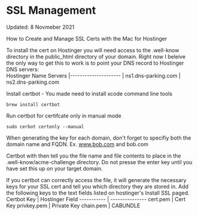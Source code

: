 # SSL Management

Updated: 8 Novmeber 2021

How to Create and Manage SSL Certs with the Mac for Hostinger

To install the cert on Hostinger you will need access to the .well-know directory in the public_html directory of your domain.  Right now I beleive the only way to get this to work is to point your DNS record to Hostinger DNS servers:  
Hostinger Name Servers
|---------------------
| ns1.dns-parking.com
| ns2.dns-parking.com

Install certbot - You made need to install xcode command line tools
```
brew install certbot
```


Run certbot for certifcate only in manual mode
```
sudo cerbot certonly --manual
```
When generating the key for each domain, don't forget to specifiy both the domain name and FQDN.  Ex. www.bob.com and bob.com

Certbot with then tell you the file name and file contents to place in the .well-know/acme-challenge directory.  Do not presse the enter key until you have set this up on your target domain.  

If you certbot can correctly access the file, it will generate the necessary keys for your SSL cert and tell you which directory they are stored in.  Add the following keys to the text fields listed on hostinger's Install SSL paged.
Certbot Key | Hostinger Field
----------- | ---------------
cert.pem | Cert Key
privkey.pem | Private Key
chain.pem | CABUNDLE
